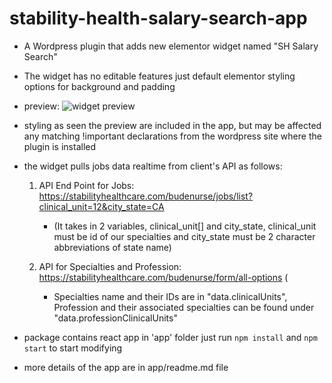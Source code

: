  

# stability-health-salary-search-app

  

- A Wordpress plugin that adds new elementor widget named "SH Salary Search"

- The widget has no editable features just default elementor styling options for background and padding


- preview: ![widget preview](https://github.com/jamesdev500/stability-health-salary-search-app/blob/abeebde9253989a004264f7a01d304b5b27ebad7/preview.png)

- styling as seen the preview are included in the app, but may be affected any matching !important declarations from the wordpress site where the plugin is installed

- the widget pulls jobs data realtime from client's API as follows:
	1. API End Point for Jobs: https://stabilityhealthcare.com/budenurse/jobs/list?clinical_unit=12&city_state=CA
		- (It takes in 2 variables, clinical_unit[] and city_state, clinical_unit must be id of our specialties and city_state must be 2 character abbreviations of state name)

	2. API for Specialties and Profession: https://stabilityhealthcare.com/budenurse/form/all-options (
		- Specialties name and their IDs are in "data.clinicalUnits", Profession and their associated specialties can be found under "data.professionClinicalUnits"


- package contains react app in 'app' folder just run `npm install` and `npm start` to start modifying

- more details of the app are in app/readme.md file
